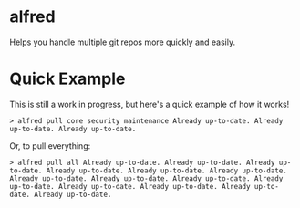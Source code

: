 # alfred
Helps you handle multiple git repos more quickly and easily.

# Quick Example
This is still a work in progress, but here's a quick example of how it works!

`> alfred pull core security maintenance
Already up-to-date.
Already up-to-date.
Already up-to-date.`

Or, to pull everything:

`> alfred pull all
Already up-to-date.
Already up-to-date.
Already up-to-date.
Already up-to-date.
Already up-to-date.
Already up-to-date.
Already up-to-date.
Already up-to-date.
Already up-to-date.
Already up-to-date.
Already up-to-date.
Already up-to-date.
Already up-to-date.
Already up-to-date.`
